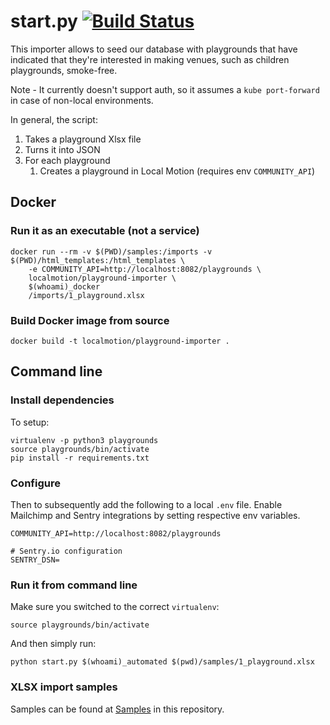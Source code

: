 # start.py [![Build Status](https://travis-ci.org/local-motion/playground-importer.svg?branch=master)](https://travis-ci.org/local-motion/playground-importer)

This importer allows to seed our database with playgrounds that have indicated
that they're interested in making venues, such as children playgrounds, smoke-free.

Note - It currently doesn't support auth, so it assumes a `kube port-forward` in case of
non-local environments.

In general, the script:
1. Takes a playground Xlsx file
1. Turns it into JSON
1. For each playground
    1. Creates a playground in Local Motion (requires env `COMMUNITY_API`)



## Docker
### Run it as an executable (not a service)
```
docker run --rm -v $(PWD)/samples:/imports -v $(PWD)/html_templates:/html_templates \
    -e COMMUNITY_API=http://localhost:8082/playgrounds \
    localmotion/playground-importer \
    $(whoami)_docker
    /imports/1_playground.xlsx
```

### Build Docker image from source
```
docker build -t localmotion/playground-importer .
```


## Command line

### Install dependencies
To setup:
```
virtualenv -p python3 playgrounds
source playgrounds/bin/activate
pip install -r requirements.txt
```

### Configure
Then to subsequently add the following to a local `.env` file. Enable Mailchimp and Sentry
integrations by setting respective env variables.
```
COMMUNITY_API=http://localhost:8082/playgrounds

# Sentry.io configuration
SENTRY_DSN=
```

### Run it from command line
Make sure you switched to the correct `virtualenv`:
```
source playgrounds/bin/activate
```

And then simply run:
```
python start.py $(whoami)_automated $(pwd)/samples/1_playground.xlsx 
```

### XLSX import samples
Samples can be found at [Samples](./samples) in this repository.
 